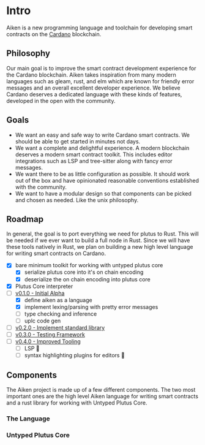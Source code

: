 # Intro

Aiken is a new programming language and toolchain for developing
smart contracts on the [Cardano](https://cardano.org) blockchain.

## Philosophy

Our main goal is to improve the smart contract development experience for the Cardano blockchain. Aiken takes inspiration from many modern languages such as gleam, rust, and elm which are known for friendly error messages and an overall excellent developer experience. We believe Cardano deserves a dedicated language with these kinds of features, developed in the open with the community.

## Goals

- We want an easy and safe way to write Cardano smart contracts. We should be able to get started in minutes not days.
- We want a complete and delightful experience. A modern blockchain deserves a modern smart contract toolkit. This includes editor integrations such as LSP and tree-sitter along with fancy error messages.
- We want there to be as little configuration as possible. It should work out of the box and have opinionated reasonable conventions established with the community.
- We want to have a modular design so that components can be picked and chosen as needed. Like the unix philosophy.

## Roadmap

In general, the goal is to port everything we need for plutus to
Rust. This will be needed if we ever want to build a full node in
Rust. Since we will have these tools natively in Rust, we plan on
building a new high level language for writing smart contracts on Cardano.

- [x] bare minimum toolkit for working with untyped plutus core
  - [x] serialize plutus core into it's on chain encoding
  - [x] deserialize the on chain encoding into plutus core
- [x] Plutus Core interpreter
- [ ] [v0.1.0 - Initial Alpha](https://github.com/txpipe/aiken/milestone/1)
  - [x] define aiken as a language
  - [x] implement lexing/parsing with pretty error messages
  - [ ] type checking and inference
  - [ ] uplc code gen
- [ ] [v0.2.0 - Implement standard library
      ](https://github.com/txpipe/aiken/milestone/2)
- [ ] [v0.3.0 - Testing Framework](https://github.com/txpipe/aiken/milestone/4)
- [ ] [v0.4.0 - Improved Tooling](https://github.com/txpipe/aiken/milestone/3)
  - [ ] LSP 🚀
  - [ ] syntax highlighting plugins for editors 🎨

## Components

The Aiken project is made up of a few different components. The two most important
ones are the high level Aiken language for writing smart contracts and a rust library
for working with Untyped Plutus Core.

### The Language

### Untyped Plutus Core
